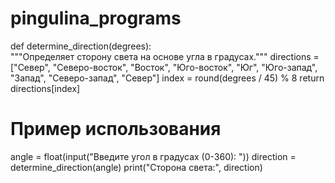 # pingulina_programs 
def determine_direction(degrees):   
    """Определяет сторону света на основе угла в градусах."""
    directions = ["Север", "Северо-восток", "Восток", "Юго-восток", "Юг", "Юго-запад", "Запад", "Северо-запад", "Север"]
    index = round(degrees / 45) % 8
    return directions[index]
# Пример использования 
angle = float(input("Введите угол в градусах (0-360): ")) 
direction = determine_direction(angle)
print("Сторона света:", direction)  
